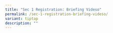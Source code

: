 ```yaml
---
title: "Sec 1 Registration: Briefing Videso"
permalink: /sec-1-registration-briefing-videso/
variant: tiptap
description: ""
---
```

